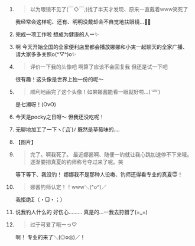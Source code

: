 1. > 以为眼镜不见了(￣◇￣;)找了半天才发现、原来一直戴着www笑死了

   我经常会这样呢、还有、明明没戴却会不自觉地扶眼镜…😬😬

2. 完成一项工作啦  想成为健康的人ー✨

3. 啊  今天开始全国的全家便利店里都会播放娜娜和小実一起聊天的全家广播、 请大家多多关照o(^▽^)o✨

4. > 评价一下我的头像吧  啊算了应该不会回复我  但还是试一下吧

   很有趣！这头像是世界上独一份的呢〜

5. > 顺利地画完了这个头像！如果娜酱能看一眼就好啦…(*´罒`*)

   是七瀬呀！(OvO)

6. 今天是pocky之日呀〜 但我还没吃呢！

7. 无聊地加工了一下ヽ(`Д´)ﾉ 既然是草莓味的‥‥

8. 【图片】

9. > 完了。啊我死了。 最近娜酱啊、随便一钓就让我心跳加速停不下来哦。逐渐要把真夏的钓师称号夺过来了呢。笑

   等下等下、我没钓！ 娜娜我不是那种人设嗷、钓师还得看专业的真夏😇！

10. > 娜酱钓师认定！！www＼(^o^)／

    我拒绝Σ（・□・；）

11. 说我钓人什么的 好伤心……… 真是的…一我去狩猎了(=_=)

12. > 过于可爱了哦ーっ♡

    啊！ 专业的来了＼(◎o◎)／！

